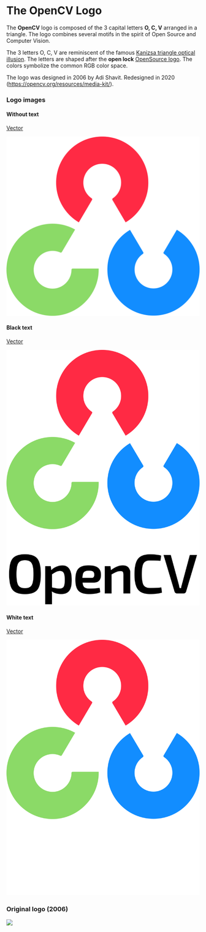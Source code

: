 The OpenCV Logo
===============

The **OpenCV** logo is composed of the 3 capital letters **O, C, V** arranged in a triangle. The logo combines several motifs in the spirit of Open Source and Computer Vision.

The 3 letters O, C, V are reminiscent of the famous [Kanizsa triangle optical illusion](http://en.wikipedia.org/wiki/Kanizsa_triangle). The letters are shaped after the **open lock** [OpenSource logo](http://www.opensource.org/). The colors symbolize the common RGB color space.

The logo was designed in 2006 by Adi Shavit. Redesigned in 2020 (https://opencv.org/resources/media-kit/).

### Logo images

#### Without text

[Vector](https://raw.githubusercontent.com/wiki/opencv/opencv/logo/OpenCV_logo_no_text.svg?sanitize=true)

![](logo/OpenCV_logo_no_text.png)

#### Black text

[Vector](https://raw.githubusercontent.com/wiki/opencv/opencv/logo/OpenCV_logo_black.svg?sanitize=true)

![](logo/OpenCV_logo_black.png)

#### White text

[Vector](https://raw.githubusercontent.com/wiki/opencv/opencv/logo/OpenCV_logo_white.svg?sanitize=true)

![](logo/OpenCV_logo_white.png)

### Original logo (2006)

![](https://raw.githubusercontent.com/wiki/opencv/opencv/images/OpenCV_Logo_with_text_svg_version.svg?sanitize=true)
